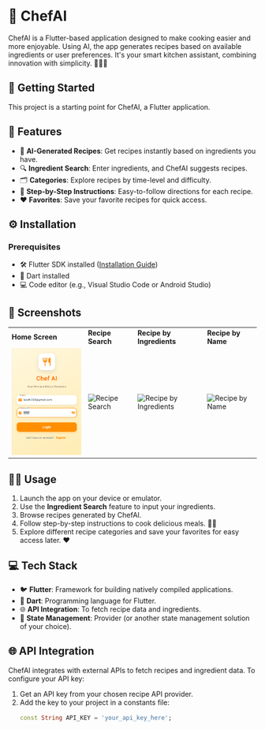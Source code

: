 # 🍴 ChefAI

ChefAI is a Flutter-based application designed to make cooking easier and more enjoyable. Using AI, the app generates recipes based on available ingredients or user preferences. It's your smart kitchen assistant, combining innovation with simplicity. 🧑‍🍳✨

## 🚀 Getting Started

This project is a starting point for ChefAI, a Flutter application.

## 🌟 Features

- 🤖 **AI-Generated Recipes**: Get recipes instantly based on ingredients you have.  
- 🔍 **Ingredient Search**: Enter ingredients, and ChefAI suggests recipes.  
- 🗂️ **Categories**: Explore recipes by time-level and difficulty.  
- 📜 **Step-by-Step Instructions**: Easy-to-follow directions for each recipe.  
- ❤️ **Favorites**: Save your favorite recipes for quick access.  

## ⚙️ Installation

### Prerequisites

- 🛠️ Flutter SDK installed ([Installation Guide](https://docs.flutter.dev/get-started/install))  
- 🧰 Dart installed  
- 💻 Code editor (e.g., Visual Studio Code or Android Studio)  

## 📸 Screenshots  

<table>
  <tr>
    <td><strong>Home Screen</strong></td>
    <td><strong>Recipe Search</strong></td>
    <td><strong>Recipe by Ingredients</strong></td>
    <td><strong>Recipe by Name</strong></td>
  </tr>
  <tr>
    <td><img src="https://github.com/labdhi02/ChefAI/blob/main/Screenshot%202025-04-23%20104837.png" alt="Home Screen" width="200"/></td>
    <td><img src="https://github.com/user-attachments/assets/01e9c721-e6f9-4e8a-b5eb-c79f700432bf" alt="Recipe Search" width="200"/></td>
    <td><img src="https://github.com/user-attachments/assets/55131309-da83-4fb6-8b54-1c295763e61d" alt="Recipe by Ingredients" width="200"/></td>
    <td><img src="https://github.com/user-attachments/assets/4a68402e-83cd-4200-b701-4ecc563dfd96" alt="Recipe by Name" width="200"/></td>
  </tr>
</table>

## 🧑‍🍳 Usage

1. Launch the app on your device or emulator.  
2. Use the **Ingredient Search** feature to input your ingredients.  
3. Browse recipes generated by ChefAI.  
4. Follow step-by-step instructions to cook delicious meals. 🥗🍛  
5. Explore different recipe categories and save your favorites for easy access later. ❤️  

## 💻 Tech Stack

- 🐦 **Flutter**: Framework for building natively compiled applications.  
- 🎯 **Dart**: Programming language for Flutter.  
- 🌐 **API Integration**: To fetch recipe data and ingredients.  
- 🧩 **State Management**: Provider (or another state management solution of your choice).  

## 🌐 API Integration

ChefAI integrates with external APIs to fetch recipes and ingredient data. To configure your API key:

1. Get an API key from your chosen recipe API provider.  
2. Add the key to your project in a constants file:  
   ```dart
   const String API_KEY = 'your_api_key_here';
